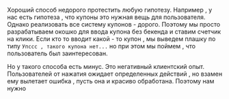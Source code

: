 Хороший способ недорого протестить любую гипотезу. 
Например , у нас есть гипотеза , что купоны это нужная вещь для пользователя. Однако реализовать все систему купонов - дорого. Поэтому мы просто разрабатываем окошко для ввода купона без бекенда и ставим счетчик на клики. Если кто то вводит какой - то купон , мы выведем плашку по типу `Упссс , такого купона нет...` но при этом мы поймем , что пользователь был заинтересован. 

Но у такого способа есть минус. Это негативный клиентский опыт. Пользователей от нажатия ожидает определенных действий , но взамен ему вылетает ошибка , пусть она и красиво обработана. Поэтому нам нужно 